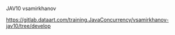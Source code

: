 JAV10 vsamirkhanov

https://gitlab.dataart.com/training.JavaConcurrency/vsamirkhanov-jav10/tree/develop